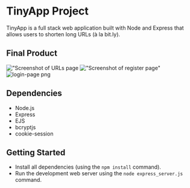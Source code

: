 # TinyApp Project

TinyApp is a full stack web application built with Node and Express that allows users to shorten long URLs (à la bit.ly).

## Final Product

!["Screenshot of URLs page](/home/labber/lighthouse/tinyapp/docs/urls-page.png.png)
!["Screenshot of register page"](/home/labber/lighthouse/tinyapp/docs/register-page.png.png)
![login-page png](https://github.com/mbahenryemeka/tinyapp/assets/159084962/640a8405-65ba-4951-b2f7-e75aa24a99e9)



## Dependencies

- Node.js
- Express
- EJS
- bcryptjs
- cookie-session

## Getting Started

- Install all dependencies (using the `npm install` command).
- Run the development web server using the `node express_server.js` command.
